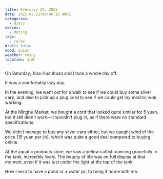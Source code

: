 ```yaml
---
title: February 22, 2025
date: 2025-02-22T08:46:15.000Z
categories:
  - diary
series:
  - dating
tags:
  - relax
draft: false
mood: quiet
weather: rainy
location: 水城
---
```


On Saturday, Xiao Huanhuan and I took a whole day off.

It was a comfortably lazy day.

In the evening, we went out for a walk to see if we could buy some silver carp, and also to pick up a plug cord to see if we could get my electric wok working.

At the Minghu Market, we bought a cord that looked quite similar for 5 yuan, but it still didn't work—it wouldn't plug in, as if there were no standard specifications.

We didn't manage to buy any silver carp either, but we caught wind of the price (15 yuan per jin), which was quite a good deal compared to buying online.

At the aquatic products store, we saw a yellow catfish dancing gracefully in the tank, incredibly lively. The beauty of life was on full display at that moment, even if it was just under the light at the top of the tank.

How I wish to have a pond or a water jar, to bring it home with me.

